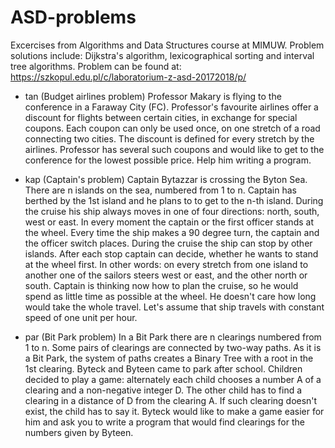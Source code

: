 # ASD-problems
Excercises from Algorithms and Data Structures course at MIMUW. Problem solutions include: Dijkstra's algorithm, lexicographical sorting and interval tree algorithms. Problem can be found at: https://szkopul.edu.pl/c/laboratorium-z-asd-20172018/p/

* tan (Budget airlines problem)
Professor Makary is flying to the conference in a Faraway City (FC). Professor's favourite airlines offer a discount for 
flights between certain cities, in exchange for special coupons. Each coupon can only be used once, 
on one stretch of a road connecting two cities. The discount is defined for every stretch by the airlines.
Professor has several such coupons and would like to get to the conference for the lowest possible price. Help him writing a program.

* kap (Captain's problem)
Captain Bytazzar is crossing the Byton Sea. There are n islands on the sea, numbered from 1 to n. 
Captain has berthed by the 1st island and he plans to to get to the n-th island.
During the cruise his ship always moves in one of four directions: north, south, west or east.
In every moment the captain or the first officer stands at the wheel. 
Every time the ship makes a 90 degree turn, the captain and the officer switch places.
During the cruise the ship can stop by other islands. After each stop captain can decide, whether he wants to stand at the wheel first.
In other words: on every stretch from one island to another one of the sailors steers west or east, and the other north or south. 
Captain is thinking now how to plan the cruise, so he would spend as little time as possible at the wheel.
He doesn't care how long would take the whole travel. Let's assume that ship travels with constant speed of one unit per hour. 

* par (Bit Park problem)
In a Bit Park there are n clearings numbered from 1 to n. Some pairs of clearings are connected by two-way paths.
As it is a Bit Park, the system of paths creates a Binary Tree with a root in the 1st clearing.
Byteck and Byteen came to park after school. Children decided to play a game: alternately each child chooses a number A of a clearing
and a non-negative integer D. The other child has to find a clearing in a distance of D from the clearing A.
If such clearing doesn't exist, the child has to say it. Byteck would like to make a game easier for him and 
ask you to write a program that would find clearings for the numbers given by Byteen.
